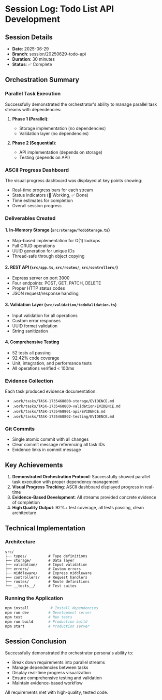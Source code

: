 # Session Log: Todo List API Development

## Session Details
- **Date**: 2025-06-29
- **Branch**: session/20250629-todo-api
- **Duration**: 30 minutes
- **Status**: ✅ Complete

## Orchestration Summary

### Parallel Task Execution
Successfully demonstrated the orchestrator's ability to manage parallel task streams with dependencies:

1. **Phase 1 (Parallel)**:
   - Storage implementation (no dependencies)
   - Validation layer (no dependencies)

2. **Phase 2 (Sequential)**:
   - API implementation (depends on storage)
   - Testing (depends on API)

### ASCII Progress Dashboard
The visual progress dashboard was displayed at key points showing:
- Real-time progress bars for each stream
- Status indicators (🔄 Working, ✅ Done)
- Time estimates for completion
- Overall session progress

### Deliverables Created

#### 1. In-Memory Storage (`src/storage/TodoStorage.ts`)
- Map-based implementation for O(1) lookups
- Full CRUD operations
- UUID generation for unique IDs
- Thread-safe through object copying

#### 2. REST API (`src/app.ts`, `src/routes/`, `src/controllers/`)
- Express server on port 3000
- Four endpoints: POST, GET, PATCH, DELETE
- Proper HTTP status codes
- JSON request/response handling

#### 3. Validation Layer (`src/validation/todoValidation.ts`)
- Input validation for all operations
- Custom error responses
- UUID format validation
- String sanitization

#### 4. Comprehensive Testing
- 52 tests all passing
- 92.42% code coverage
- Unit, integration, and performance tests
- All operations verified < 100ms

### Evidence Collection
Each task produced evidence documentation:
- `.work/tasks/TASK-1735468800-storage/EVIDENCE.md`
- `.work/tasks/TASK-1735468800-validation/EVIDENCE.md`
- `.work/tasks/TASK-1735468801-api/EVIDENCE.md`
- `.work/tasks/TASK-1735468802-testing/EVIDENCE.md`

### Git Commits
- Single atomic commit with all changes
- Clear commit message referencing all task IDs
- Evidence links in commit message

## Key Achievements

1. **Demonstrated Orchestration Protocol**: Successfully showed parallel task execution with proper dependency management
2. **Visual Progress Tracking**: ASCII dashboard displayed progress in real-time
3. **Evidence-Based Development**: All streams provided concrete evidence of completion
4. **High Quality Output**: 92%+ test coverage, all tests passing, clean architecture

## Technical Implementation

### Architecture
```
src/
├── types/          # Type definitions
├── storage/        # Data layer
├── validation/     # Input validation
├── errors/         # Custom errors
├── middleware/     # Express middleware
├── controllers/    # Request handlers
├── routes/         # Route definitions
└── __tests__/      # Test suites
```

### Running the Application
```bash
npm install          # Install dependencies
npm run dev         # Development server
npm test            # Run tests
npm run build       # Production build
npm start           # Production server
```

## Session Conclusion
Successfully demonstrated the orchestrator persona's ability to:
- Break down requirements into parallel streams
- Manage dependencies between tasks
- Display real-time progress visualization
- Ensure comprehensive testing and validation
- Maintain evidence-based workflow

All requirements met with high-quality, tested code.